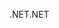 <span data-ttu-id="9823b-101">.NET</span><span class="sxs-lookup"><span data-stu-id="9823b-101">.NET</span></span>